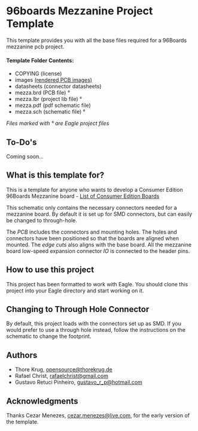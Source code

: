 # 96boards Mezzanine Project Template

This template provides you with all the base files required for 
a 96Boards mezzanine pcb project.

#### Template Folder Contents:

- COPYING (license)
- images [(rendered PCB images)](https://oshpark.com/shared_projects/mNlSHQoo)
- datasheets (connector datasheets)
- mezza.brd (PCB file) °
- mezza.lbr (project lib file) °
- mezza.pdf (pdf schematic file)
- mezza.sch (schematic file) °


*Files marked with ° are Eagle project files*

## To-Do's

Coming soon...

## What is this template for?

This is a template for anyone who wants to develop a Consumer Edition 96Boards
Mezzanine board - [List of Consumer Edition Boards](https://www.96boards.org/products/ce/)

This schematic only contains the necessary connectors needed
for a mezzanine board. By default it is set up for SMD connectors, but
can easily be changed to through-hole.

The <em>PCB</em> includes the connectors and mounting holes. The holes
and connectors have been positioned so that the boards are aligned when
mounted. The <em>edge cuts</em> also aligns with the base board. All the
mezzanine board low-speed expansion connector <em>IO</em> is connected
to the header pins.

## How to use this project

This project has been formatted to work with Eagle. You should clone this 
project into your Eagle directory and start working on it.


## Changing to Through Hole Connector

By default, this project loads with the connectors set up as SMD. If you
would prefer to use a through hole instead, follow the instructions on
the schematic to change the footprint.

## Authors

- Thore Krug, opensource@thorekrug.de
- Rafael Christ, rafaelchrist@gmail.com
- Gustavo Retuci Pinheiro, gustavo_r_p@hotmail.com

## Acknowledgments

Thanks Cezar Menezes, cezar.menezes@live.com, for the early version of the template.
